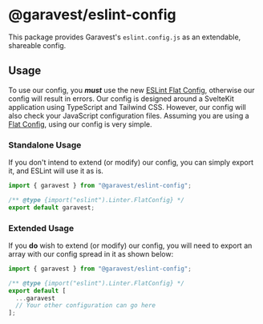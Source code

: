 # @garavest/eslint-config

<!-- TODO: NPM badge-->

This package provides Garavest's `eslint.config.js` as an extendable, shareable config.

## Usage

To use our config, you **_must_** use the new [ESLint Flat Config][1], otherwise our config will
result in errors. Our config is designed around a SvelteKit application using TypeScript and
Tailwind CSS. However, our config will also check your JavaScript configuration files. Assuming
you are using a [Flat Config][1], using our config is very simple.

### Standalone Usage

If you don't intend to extend (or modify) our config, you can simply export it, and ESLint will
use it as is.

```js
import { garavest } from "@garavest/eslint-config";

/** @type {import("eslint").Linter.FlatConfig} */
export default garavest;
```

### Extended Usage

If you **do** wish to extend (or modify) our config, you will need to export an array with our
config spread in it as shown below:

```js
import { garavest } from "@garavest/eslint-config";

/** @type {import("eslint").Linter.FlatConfig} */
export default [
  ...garavest
  // Your other configuration can go here
];
```

[1]: https://eslint.org/docs/latest/use/configure/configuration-files-new
